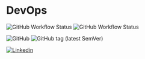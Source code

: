 # DevOps

![GitHub Workflow Status](https://img.shields.io/github/workflow/status/rarygoncalves/devops/Django?label=Integration&logo=django)
![GitHub Workflow Status](https://img.shields.io/github/workflow/status/rarygoncalves/devops/Heroku?label=Delivery&logo=heroku)

![GitHub](https://img.shields.io/github/license/rarygoncalves/devops?label=License)
![GitHub tag (latest SemVer)](https://img.shields.io/github/v/tag/rarygoncalves/devops?label=Tag)


[![Linkedin](https://img.shields.io/static/v1?label=Linkedin&message=Rary%20Gonçalves&logo=linkedin&style=social)](https://www.linkedin.com/in/rarygoncalves/)
